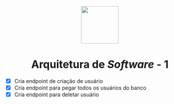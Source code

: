 <div align="center" > <img width="100vw" src="https://img.icons8.com/bubbles/344/code-fork.png"/>
 <h1 align="center"><strong>Arquitetura de <em>Software</em> - 1</b></strong></h1></div>

- [x] Cria endpoint de criação de usuário
- [x] Cria endpoint para pegar todos os usuários do banco
- [x] Cria endpoint para deletar usuário 